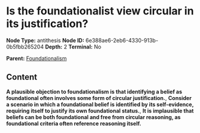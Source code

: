 # Is the foundationalist view circular in its justification?

**Node Type:** antithesis
**Node ID:** 6e388ae6-2eb6-4330-913b-0b5fbb265204
**Depth:** 2
**Terminal:** No

**Parent:** [Foundationalism](foundationalism.md)

## Content

**A plausible objection to foundationalism is that identifying a belief as foundational often involves some form of circular justification.**, **Consider a scenario in which a foundational belief is identified by its self-evidence, requiring itself to justify its own foundational status.**, **It is implausible that beliefs can be both foundational and free from circular reasoning, as foundational criteria often reference reasoning itself.**
